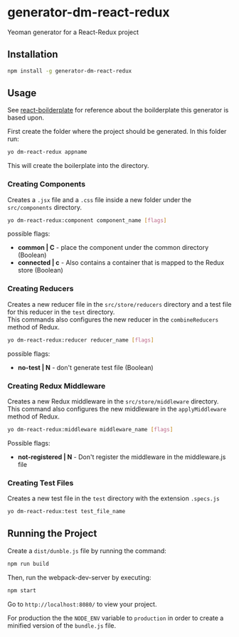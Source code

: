 # generator-dm-react-redux
Yeoman generator for a React-Redux project

## Installation
``` sh
npm install -g generator-dm-react-redux
```

## Usage
See [react-boilderplate](https://github.com/dormesica/react-boilerplate) for reference 
about the boilderplate this generator is based upon.

First create the folder where the project should be generated.
In this folder run:
```sh
yo dm-react-redux appname
```
This will create the boilerplate into the directory.

### Creating Components
Creates a <code>.jsx</code> file and a <code>.css</code> file 
inside a new folder under the <code>src/components</code> directory.<br>

```sh
yo dm-react-redux:component component_name [flags]
```

possible flags:
<ul>
	<li> <b>common | C</b> - place the component under the common directory (Boolean)
    <li> <b>connected | c</b> - Also contains a container that is mapped to the Redux store (Boolean)
</ul>

### Creating Reducers
Creates a new reducer file in the <code>src/store/reducers</code> directory and 
a test file for this reducer in the <code>test</code> directory.<br>
This commands also configures the new reducer in the <code>combineReducers</code> method of Redux.

```sh
yo dm-react-redux:reducer reducer_name [flags]
```

possible flags:
<ul>
	<li> <b>no-test | N</b> - don't generate test file (Boolean)
</ul>

### Creating Redux Middleware
Creates a new Redux middleware in the <code>src/store/middleware</code> directory.<br>
This command also configures the new middleware in the <code>applyMiddleware</code> method of Redux.

```sh
yo dm-react-redux:middleware middleware_name [flags]
```

Possible flags:
<ul>
	<li><b>not-registered | N</b> - Don't register the middleware in the middleware.js file
</ul>

### Creating Test Files
Creates a new test file in the <code>test</code> directory with the extension <code>.specs.js</code><br>

```sh
yo dm-react-redux:test test_file_name
```

## Running the Project
Create a <code>dist/dunble.js</code> file by running the command:
```sh
npm run build
```

Then, run the webpack-dev-server by executing:
```sh
npm start
```

Go to <code>http://localhost:8080/</code> to view your project.
<br>

For production the the <code>NODE_ENV</code> variable to <code>production</code> in order to create
a minified version of the <code>bundle.js</code> file.

